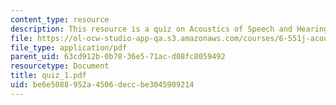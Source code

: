 ```yaml
---
content_type: resource
description: This resource is a quiz on Acoustics of Speech and Hearing.
file: https://ol-ocw-studio-app-qa.s3.amazonaws.com/courses/6-551j-acoustics-of-speech-and-hearing-fall-2004/be6e5088952a4506deccbe3045909214_quiz_1.pdf
file_type: application/pdf
parent_uid: 63cd912b-0b78-36e5-71ac-d08fc8059492
resourcetype: Document
title: quiz_1.pdf
uid: be6e5088-952a-4506-decc-be3045909214
---
```

